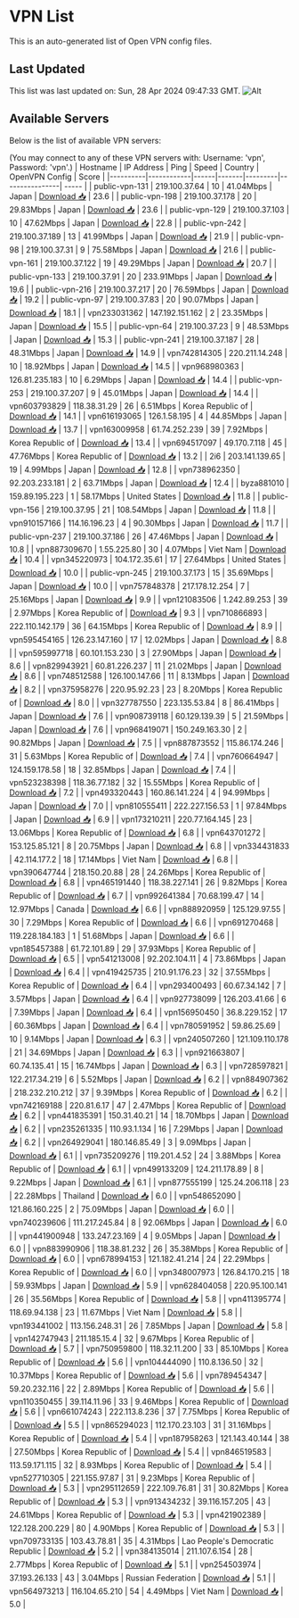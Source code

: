 # VPN List

This is an auto-generated list of Open VPN config files.

## Last Updated

This list was last updated on: Sun, 28 Apr 2024 09:47:33 GMT.
![Alt](https://repobeats.axiom.co/api/embed/186b98318ef1479477931607c1ad7d823f12451f.svg "Repobeats analytics image")

## Available Servers

Below is the list of available VPN servers:

(You may connect to any of these VPN servers with: Username: 'vpn', Password: 'vpn'.)
| Hostname | IP Address | Ping | Speed | Country | OpenVPN Config | Score |
|----------|------------|------|-------|---------|----------------| ----- |
| public-vpn-131 | 219.100.37.64 | 10 | 41.04Mbps | Japan | [Download 📥](./configs/server_0_JP.ovpn) | 23.6 |
| public-vpn-198 | 219.100.37.178 | 20 | 29.83Mbps | Japan | [Download 📥](./configs/server_1_JP.ovpn) | 23.6 |
| public-vpn-129 | 219.100.37.103 | 10 | 47.62Mbps | Japan | [Download 📥](./configs/server_2_JP.ovpn) | 22.8 |
| public-vpn-242 | 219.100.37.189 | 13 | 41.99Mbps | Japan | [Download 📥](./configs/server_3_JP.ovpn) | 21.9 |
| public-vpn-98 | 219.100.37.31 | 9 | 75.58Mbps | Japan | [Download 📥](./configs/server_4_JP.ovpn) | 21.6 |
| public-vpn-161 | 219.100.37.122 | 19 | 49.29Mbps | Japan | [Download 📥](./configs/server_5_JP.ovpn) | 20.7 |
| public-vpn-133 | 219.100.37.91 | 20 | 233.91Mbps | Japan | [Download 📥](./configs/server_6_JP.ovpn) | 19.6 |
| public-vpn-216 | 219.100.37.217 | 20 | 76.59Mbps | Japan | [Download 📥](./configs/server_7_JP.ovpn) | 19.2 |
| public-vpn-97 | 219.100.37.83 | 20 | 90.07Mbps | Japan | [Download 📥](./configs/server_8_JP.ovpn) | 18.1 |
| vpn233031362 | 147.192.151.162 | 2 | 23.35Mbps | Japan | [Download 📥](./configs/server_9_JP.ovpn) | 15.5 |
| public-vpn-64 | 219.100.37.23 | 9 | 48.53Mbps | Japan | [Download 📥](./configs/server_10_JP.ovpn) | 15.3 |
| public-vpn-241 | 219.100.37.187 | 28 | 48.31Mbps | Japan | [Download 📥](./configs/server_11_JP.ovpn) | 14.9 |
| vpn742814305 | 220.211.14.248 | 10 | 18.92Mbps | Japan | [Download 📥](./configs/server_12_JP.ovpn) | 14.5 |
| vpn968980363 | 126.81.235.183 | 10 | 6.29Mbps | Japan | [Download 📥](./configs/server_13_JP.ovpn) | 14.4 |
| public-vpn-253 | 219.100.37.207 | 9 | 45.01Mbps | Japan | [Download 📥](./configs/server_14_JP.ovpn) | 14.4 |
| vpn603793829 | 118.38.31.29 | 26 | 6.51Mbps | Korea Republic of | [Download 📥](./configs/server_15_KR.ovpn) | 14.1 |
| vpn616193065 | 126.1.58.195 | 4 | 44.85Mbps | Japan | [Download 📥](./configs/server_16_JP.ovpn) | 13.7 |
| vpn163009958 | 61.74.252.239 | 39 | 7.92Mbps | Korea Republic of | [Download 📥](./configs/server_17_KR.ovpn) | 13.4 |
| vpn694517097 | 49.170.7.118 | 45 | 47.76Mbps | Korea Republic of | [Download 📥](./configs/server_18_KR.ovpn) | 13.2 |
| 2i6 | 203.141.139.65 | 19 | 4.99Mbps | Japan | [Download 📥](./configs/server_19_JP.ovpn) | 12.8 |
| vpn738962350 | 92.203.233.181 | 2 | 63.71Mbps | Japan | [Download 📥](./configs/server_20_JP.ovpn) | 12.4 |
| byza881010 | 159.89.195.223 | 1 | 58.17Mbps | United States | [Download 📥](./configs/server_21_US.ovpn) | 11.8 |
| public-vpn-156 | 219.100.37.95 | 21 | 108.54Mbps | Japan | [Download 📥](./configs/server_22_JP.ovpn) | 11.8 |
| vpn910157166 | 114.16.196.23 | 4 | 90.30Mbps | Japan | [Download 📥](./configs/server_23_JP.ovpn) | 11.7 |
| public-vpn-237 | 219.100.37.186 | 26 | 47.46Mbps | Japan | [Download 📥](./configs/server_24_JP.ovpn) | 10.8 |
| vpn887309670 | 1.55.225.80 | 30 | 4.07Mbps | Viet Nam | [Download 📥](./configs/server_25_VN.ovpn) | 10.4 |
| vpn345220973 | 104.172.35.61 | 17 | 27.64Mbps | United States | [Download 📥](./configs/server_26_US.ovpn) | 10.0 |
| public-vpn-245 | 219.100.37.173 | 15 | 35.69Mbps | Japan | [Download 📥](./configs/server_27_JP.ovpn) | 10.0 |
| vpn757848378 | 217.178.12.254 | 7 | 25.16Mbps | Japan | [Download 📥](./configs/server_28_JP.ovpn) | 9.9 |
| vpn121083506 | 1.242.89.253 | 39 | 2.97Mbps | Korea Republic of | [Download 📥](./configs/server_29_KR.ovpn) | 9.3 |
| vpn710866893 | 222.110.142.179 | 36 | 64.15Mbps | Korea Republic of | [Download 📥](./configs/server_30_KR.ovpn) | 8.9 |
| vpn595454165 | 126.23.147.160 | 17 | 12.02Mbps | Japan | [Download 📥](./configs/server_31_JP.ovpn) | 8.8 |
| vpn595997718 | 60.101.153.230 | 3 | 27.90Mbps | Japan | [Download 📥](./configs/server_32_JP.ovpn) | 8.6 |
| vpn829943921 | 60.81.226.237 | 11 | 21.02Mbps | Japan | [Download 📥](./configs/server_33_JP.ovpn) | 8.6 |
| vpn748512588 | 126.100.147.66 | 11 | 8.13Mbps | Japan | [Download 📥](./configs/server_34_JP.ovpn) | 8.2 |
| vpn375958276 | 220.95.92.23 | 23 | 8.20Mbps | Korea Republic of | [Download 📥](./configs/server_35_KR.ovpn) | 8.0 |
| vpn327787550 | 223.135.53.84 | 8 | 86.41Mbps | Japan | [Download 📥](./configs/server_36_JP.ovpn) | 7.6 |
| vpn908739118 | 60.129.139.39 | 5 | 21.59Mbps | Japan | [Download 📥](./configs/server_37_JP.ovpn) | 7.6 |
| vpn968419071 | 150.249.163.30 | 2 | 90.82Mbps | Japan | [Download 📥](./configs/server_38_JP.ovpn) | 7.5 |
| vpn887873552 | 115.86.174.246 | 31 | 5.63Mbps | Korea Republic of | [Download 📥](./configs/server_39_KR.ovpn) | 7.4 |
| vpn760664947 | 124.159.178.58 | 18 | 32.85Mbps | Japan | [Download 📥](./configs/server_40_JP.ovpn) | 7.4 |
| vpn523238398 | 118.36.77.182 | 32 | 15.55Mbps | Korea Republic of | [Download 📥](./configs/server_41_KR.ovpn) | 7.2 |
| vpn493320443 | 160.86.141.224 | 4 | 94.99Mbps | Japan | [Download 📥](./configs/server_42_JP.ovpn) | 7.0 |
| vpn810555411 | 222.227.156.53 | 1 | 97.84Mbps | Japan | [Download 📥](./configs/server_43_JP.ovpn) | 6.9 |
| vpn173210211 | 220.77.164.145 | 23 | 13.06Mbps | Korea Republic of | [Download 📥](./configs/server_44_KR.ovpn) | 6.8 |
| vpn643701272 | 153.125.85.121 | 8 | 20.75Mbps | Japan | [Download 📥](./configs/server_45_JP.ovpn) | 6.8 |
| vpn334431833 | 42.114.177.2 | 18 | 17.14Mbps | Viet Nam | [Download 📥](./configs/server_46_VN.ovpn) | 6.8 |
| vpn390647744 | 218.150.20.88 | 28 | 24.26Mbps | Korea Republic of | [Download 📥](./configs/server_47_KR.ovpn) | 6.8 |
| vpn465191440 | 118.38.227.141 | 26 | 9.82Mbps | Korea Republic of | [Download 📥](./configs/server_48_KR.ovpn) | 6.7 |
| vpn992641384 | 70.68.199.47 | 14 | 12.97Mbps | Canada | [Download 📥](./configs/server_49_CA.ovpn) | 6.6 |
| vpn888920959 | 125.129.97.55 | 30 | 7.29Mbps | Korea Republic of | [Download 📥](./configs/server_50_KR.ovpn) | 6.6 |
| vpn691270468 | 119.228.184.183 | 1 | 51.68Mbps | Japan | [Download 📥](./configs/server_51_JP.ovpn) | 6.6 |
| vpn185457388 | 61.72.101.89 | 29 | 37.93Mbps | Korea Republic of | [Download 📥](./configs/server_52_KR.ovpn) | 6.5 |
| vpn541213008 | 92.202.104.11 | 4 | 73.86Mbps | Japan | [Download 📥](./configs/server_53_JP.ovpn) | 6.4 |
| vpn419425735 | 210.91.176.23 | 32 | 37.55Mbps | Korea Republic of | [Download 📥](./configs/server_54_KR.ovpn) | 6.4 |
| vpn293400493 | 60.67.34.142 | 7 | 3.57Mbps | Japan | [Download 📥](./configs/server_55_JP.ovpn) | 6.4 |
| vpn927738099 | 126.203.41.66 | 6 | 7.39Mbps | Japan | [Download 📥](./configs/server_56_JP.ovpn) | 6.4 |
| vpn156950450 | 36.8.229.152 | 17 | 60.36Mbps | Japan | [Download 📥](./configs/server_57_JP.ovpn) | 6.4 |
| vpn780591952 | 59.86.25.69 | 10 | 9.14Mbps | Japan | [Download 📥](./configs/server_58_JP.ovpn) | 6.3 |
| vpn240507260 | 121.109.110.178 | 21 | 34.69Mbps | Japan | [Download 📥](./configs/server_59_JP.ovpn) | 6.3 |
| vpn921663807 | 60.74.135.41 | 15 | 16.74Mbps | Japan | [Download 📥](./configs/server_60_JP.ovpn) | 6.3 |
| vpn728597821 | 122.217.34.219 | 6 | 5.52Mbps | Japan | [Download 📥](./configs/server_61_JP.ovpn) | 6.2 |
| vpn884907362 | 218.232.210.212 | 37 | 9.39Mbps | Korea Republic of | [Download 📥](./configs/server_62_KR.ovpn) | 6.2 |
| vpn742169188 | 220.81.6.17 | 47 | 2.47Mbps | Korea Republic of | [Download 📥](./configs/server_63_KR.ovpn) | 6.2 |
| vpn441835391 | 150.31.40.21 | 14 | 18.70Mbps | Japan | [Download 📥](./configs/server_64_JP.ovpn) | 6.2 |
| vpn235261335 | 110.93.1.134 | 16 | 7.29Mbps | Japan | [Download 📥](./configs/server_65_JP.ovpn) | 6.2 |
| vpn264929041 | 180.146.85.49 | 3 | 9.09Mbps | Japan | [Download 📥](./configs/server_66_JP.ovpn) | 6.1 |
| vpn735209276 | 119.201.4.52 | 24 | 3.88Mbps | Korea Republic of | [Download 📥](./configs/server_67_KR.ovpn) | 6.1 |
| vpn499133209 | 124.211.178.89 | 8 | 9.22Mbps | Japan | [Download 📥](./configs/server_68_JP.ovpn) | 6.1 |
| vpn877555199 | 125.24.206.118 | 23 | 22.28Mbps | Thailand | [Download 📥](./configs/server_69_TH.ovpn) | 6.0 |
| vpn548652090 | 121.86.160.225 | 2 | 75.09Mbps | Japan | [Download 📥](./configs/server_70_JP.ovpn) | 6.0 |
| vpn740239606 | 111.217.245.84 | 8 | 92.06Mbps | Japan | [Download 📥](./configs/server_71_JP.ovpn) | 6.0 |
| vpn441900948 | 133.247.23.169 | 4 | 9.05Mbps | Japan | [Download 📥](./configs/server_72_JP.ovpn) | 6.0 |
| vpn883990906 | 118.38.81.232 | 26 | 35.38Mbps | Korea Republic of | [Download 📥](./configs/server_73_KR.ovpn) | 6.0 |
| vpn678994153 | 121.182.41.214 | 24 | 22.29Mbps | Korea Republic of | [Download 📥](./configs/server_74_KR.ovpn) | 6.0 |
| vpn348007973 | 126.84.170.215 | 18 | 59.93Mbps | Japan | [Download 📥](./configs/server_75_JP.ovpn) | 5.9 |
| vpn628404058 | 220.95.100.141 | 26 | 35.56Mbps | Korea Republic of | [Download 📥](./configs/server_76_KR.ovpn) | 5.8 |
| vpn411395774 | 118.69.94.138 | 23 | 11.67Mbps | Viet Nam | [Download 📥](./configs/server_77_VN.ovpn) | 5.8 |
| vpn193441002 | 113.156.248.31 | 26 | 7.85Mbps | Japan | [Download 📥](./configs/server_78_JP.ovpn) | 5.8 |
| vpn142747943 | 211.185.15.4 | 32 | 9.67Mbps | Korea Republic of | [Download 📥](./configs/server_79_KR.ovpn) | 5.7 |
| vpn750959800 | 118.32.11.200 | 33 | 85.10Mbps | Korea Republic of | [Download 📥](./configs/server_80_KR.ovpn) | 5.6 |
| vpn104444090 | 110.8.136.50 | 32 | 10.37Mbps | Korea Republic of | [Download 📥](./configs/server_81_KR.ovpn) | 5.6 |
| vpn789454347 | 59.20.232.116 | 22 | 2.89Mbps | Korea Republic of | [Download 📥](./configs/server_82_KR.ovpn) | 5.6 |
| vpn110350455 | 39.114.11.96 | 33 | 9.46Mbps | Korea Republic of | [Download 📥](./configs/server_83_KR.ovpn) | 5.6 |
| vpn661074243 | 222.113.8.236 | 37 | 7.75Mbps | Korea Republic of | [Download 📥](./configs/server_84_KR.ovpn) | 5.5 |
| vpn865294023 | 112.170.23.103 | 31 | 31.16Mbps | Korea Republic of | [Download 📥](./configs/server_85_KR.ovpn) | 5.4 |
| vpn187958263 | 121.143.40.144 | 38 | 27.50Mbps | Korea Republic of | [Download 📥](./configs/server_86_KR.ovpn) | 5.4 |
| vpn846519583 | 113.59.171.115 | 32 | 8.93Mbps | Korea Republic of | [Download 📥](./configs/server_87_KR.ovpn) | 5.4 |
| vpn527710305 | 221.155.97.87 | 31 | 9.23Mbps | Korea Republic of | [Download 📥](./configs/server_88_KR.ovpn) | 5.3 |
| vpn295112659 | 222.109.76.81 | 31 | 30.82Mbps | Korea Republic of | [Download 📥](./configs/server_89_KR.ovpn) | 5.3 |
| vpn913434232 | 39.116.157.205 | 43 | 24.61Mbps | Korea Republic of | [Download 📥](./configs/server_90_KR.ovpn) | 5.3 |
| vpn421902389 | 122.128.200.229 | 80 | 4.90Mbps | Korea Republic of | [Download 📥](./configs/server_91_KR.ovpn) | 5.3 |
| vpn709733135 | 103.43.78.81 | 35 | 4.31Mbps | Lao People's Democratic Republic | [Download 📥](./configs/server_92_LA.ovpn) | 5.2 |
| vpn384135014 | 211.107.6.154 | 28 | 2.77Mbps | Korea Republic of | [Download 📥](./configs/server_93_KR.ovpn) | 5.1 |
| vpn254503974 | 37.193.26.133 | 43 | 3.04Mbps | Russian Federation | [Download 📥](./configs/server_94_RU.ovpn) | 5.1 |
| vpn564973213 | 116.104.65.210 | 54 | 4.49Mbps | Viet Nam | [Download 📥](./configs/server_95_VN.ovpn) | 5.0 |
